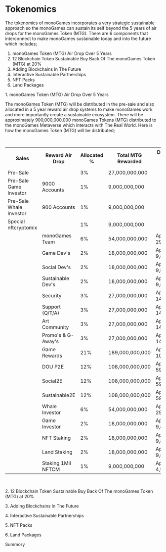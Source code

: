 <h1>Tokenomics</h1>
<p>
The tokenomics of monoGames incorporates a very strategic sustainable approach so the monoGames can sustain its self beyond the 5 years of air drops for the monoGames Token (MTG). There are 6 components that interconnect to make monoGames sustainable today and into the future which includes;
  
  <ol>
    <li>monoGames Token (MTG) Air Drop Over 5 Years</li>
    <li>12 Blockchain Token Sustainable Buy Back Of The monoGames Token (MTG) at 20%</li>
    <li>Adding Blockchains In The Future</li>
    <li>Interactive Sustainable Partnerships</li>
    <li>NFT Packs</li>
    <li>Land Packages</li>
   </ol>
</p><p>
1. monoGames Token (MTG) Air Drop Over 5 Years

The monoGames Token (MTG) will be distributed in the pre-sale and also allocated in a 5 year reward air drop systems to make monoGames work and more importantly create a  sustainable ecosystem. There will be approximately 900,000,000,000 monoGames Tokens (MTG) distributed to the monoGames Metaverse which interacts with The Real World. Here is how the monoGames Token (MTG) will be distributed;
</p>
<br>
<table class="center">
  
 <tr>
 <th>Sales</th>
 <th>Reward Air Drop</th>
 <th>Allocated %</th>
 <th>Total MTG Rewarded</th>
 <th>Daily MTG Air Drop For 5 Years</th>
 </tr>
  
 <tr>
 <td>Pre-Sale</td>
 <td></td>
 <td>3%</td>
 <td>27,000,000,000</td>
 <td></td>
 </tr>
 
 <tr>
 <td>Pre-Sale Game Investor</td>
 <td>9000 Accounts</td>
 <td>1%</td>
 <td>9,000,000,000</td>
 <td></td>
 </tr>
   
 <tr>
 <td>Pre-Sale Whale Investor</td>
 <td>900 Accounts</td>
 <td>1%</td>
 <td>9,000,000,000</td>
 <td></td>
 </tr>
 
 <tr>
 <td>Special nftcryptomix</td>
 <td></td>
 <td>1%</td>
 <td>9,000,000,000</td>
 <td></td>
 </tr>
    
 <tr>
 <td></td>
 <td>monoGames Team</td>
 <td>6%</td>
 <td>54,000,000,000</td>
 <td>Approx 29,589,041.0</td>
 </tr>
 
 <tr>
 <td></td>
 <td>Game Dev's</td>
 <td>2%</td>
 <td>18,000,000,000</td>
 <td>Approx 9,863,013.6</td>
 </tr>
    
 <tr>
 <td></td>
 <td>Social Dev's</td>
 <td>2%</td>
 <td>18,000,000,000</td>
 <td>Approx 9,863,013.6</td>
 </tr>
 
 <tr>
 <td></td>
 <td>Sustainable Dev's</td>
 <td>2%</td>
 <td>18,000,000,000</td>
 <td>Approx 9,863,013.6</td>
 </tr>
 
 <tr>
 <td></td>
 <td>Security</td>
 <td>3%</td>
 <td>27,000,000,000</td>
 <td>Approx 14,794,520.5</td>
 </tr>
   
 <tr>
 <td></td>
 <td>Support (Q/T/A)</td>
 <td>3%</td>
 <td>27,000,000,000</td>
 <td>Approx 14,794,520.5</td>
 </tr>
 
 <tr>
 <td></td>
 <td>Art Community</td>
 <td>3%</td>
 <td>27,000,000,000</td>
 <td>Approx 14,794,520.5</td>
 </tr>
    
 <tr>
 <td></td>
 <td>Promo's & G-Away's</td>
 <td>3%</td>
 <td>27,000,000,000</td>
 <td>Approx 14,794,520.5</td>
 </tr>
 
 <tr>
 <td></td>
 <td>Game Rewards</td>
 <td>21%</td>
 <td>189,000,000,000</td>
 <td>Approx 103,561,643.8</td>
 </tr>
    
 <tr>
 <td></td>
 <td>DOU P2E</td>
 <td>12%</td>
 <td>108,000,000,000</td>
 <td>Approx 59,178,082.1</td>
 </tr>
 
 <tr>
 <td></td>
 <td>Social2E</td>
 <td>12%</td>
 <td>108,000,000,000</td>
 <td>Approx 59,178,082.1</td>
 </tr>
  
 <tr>
 <td></td>
 <td>Sustainable2E</td>
 <td>12%</td>
 <td>108,000,000,000</td>
 <td>Approx 59,178,082.1</td>
 </tr>
   
 <tr>
 <td></td>
 <td>Whale Investor</td>
 <td>6%</td>
 <td>54,000,000,000</td>
 <td>Approx 29,589,041.0</td>
 </tr>
 
 <tr>
 <td></td>
 <td>Game Investor</td>
 <td>2%</td>
 <td>18,000,000,000</td>
 <td>Approx 9,863,013.6</td>
 </tr>
    
 <tr>
 <td></td>
 <td>NFT Staking</td>
 <td>2%</td>
 <td>18,000,000,000</td>
 <td>Approx 9,863,013.6</td>
 </tr>
  
 <tr>
 <td></td>
 <td>Land Staking</td>
 <td>2%</td>
 <td>18,000,000,000</td>
 <td>Approx 9,863,013.6</td>
 </tr>
 	 
 <tr>
 <td></td>
 <td>Staking 1Mil NFTCM</td>
 <td>1%</td>
 <td>9,000,000,000</td>
 <td>Approx 4,931,506</td>
 </tr>

 </table>
<br>
<p>
2. 12 Blockchain Token Sustainable Buy Back Of The monoGames Token (MTG) at 20%
</p><p>  
3. Adding Blockchains In The Future
</p><p>
4. Interactive Sustainable Partnerships
</p><p>
5. NFT Packs
</p><p>    
6. Land Packages
</p><p>
Summory
  
  
</p>
